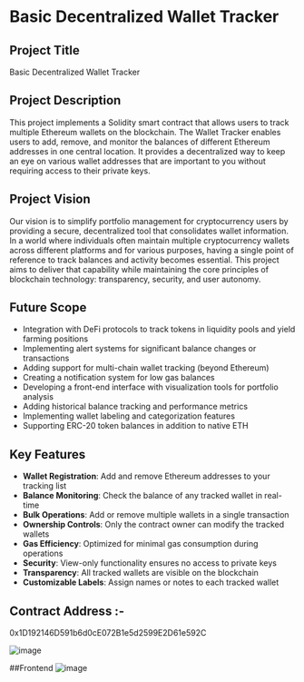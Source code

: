 # Basic Decentralized Wallet Tracker

## Project Title
Basic Decentralized Wallet Tracker

## Project Description
This project implements a Solidity smart contract that allows users to track multiple Ethereum wallets on the blockchain. The Wallet Tracker enables users to add, remove, and monitor the balances of different Ethereum addresses in one central location. It provides a decentralized way to keep an eye on various wallet addresses that are important to you without requiring access to their private keys.

## Project Vision
Our vision is to simplify portfolio management for cryptocurrency users by providing a secure, decentralized tool that consolidates wallet information. In a world where individuals often maintain multiple cryptocurrency wallets across different platforms and for various purposes, having a single point of reference to track balances and activity becomes essential. This project aims to deliver that capability while maintaining the core principles of blockchain technology: transparency, security, and user autonomy.

## Future Scope
- Integration with DeFi protocols to track tokens in liquidity pools and yield farming positions
- Implementing alert systems for significant balance changes or transactions
- Adding support for multi-chain wallet tracking (beyond Ethereum)
- Creating a notification system for low gas balances
- Developing a front-end interface with visualization tools for portfolio analysis
- Adding historical balance tracking and performance metrics
- Implementing wallet labeling and categorization features
- Supporting ERC-20 token balances in addition to native ETH

## Key Features
- **Wallet Registration**: Add and remove Ethereum addresses to your tracking list
- **Balance Monitoring**: Check the balance of any tracked wallet in real-time
- **Bulk Operations**: Add or remove multiple wallets in a single transaction
- **Ownership Controls**: Only the contract owner can modify the tracked wallets
- **Gas Efficiency**: Optimized for minimal gas consumption during operations
- **Security**: View-only functionality ensures no access to private keys
- **Transparency**: All tracked wallets are visible on the blockchain
- **Customizable Labels**: Assign names or notes to each tracked wallet

## Contract Address :-
0x1D192146D591b6d0cE072B1e5d2599E2D61e592C


![image](https://github.com/user-attachments/assets/953aa92b-d4a9-4338-bbc4-a34c59938a87)

##Frontend
![image](https://github.com/user-attachments/assets/f5588c5d-077e-4482-8091-554e99071345)


